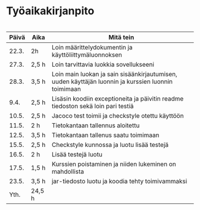 # Työaikakirjanpito <h1>

Päivä | Aika | Mitä tein
---|---|---
22.3. | 2h | Loin määrittelydokumentin ja käyttöliittymäluonnoksen
27.3. | 2,5 h | Loin tarvittavia luokkia sovellukseeni
28.3. | 3,5 h | Loin main luokan ja sain sisäänkirjautumisen, uuden käyttäjän luonnin ja kurssien luonnin toimimaan
9.4. | 2,5 h | Lisäsin koodiin exceptioneita ja päivitin readme tiedoston sekä loin pari testiä
10.5. | 2,5 h | Jacoco test toimii ja checkstyle otettu käyttöön
11.5. | 2 h | Tietokantaan tallennus aloitettu
12.5. | 3,5 h | Tietokantaan tallenus saatu toimimaan
15.5. | 2,5 h | Checkstyle kunnossa ja luotu lisää testejä
16.5. | 2 h | Lisää testejä luotu
17.5. | 1,5 h | Kurssien poistaminen ja niiden lukeminen on mahdollista
23.5. | 3,5 h | jar-tiedosto luotu ja koodia tehty toimivammaksi
Yth. | 24,5 h
